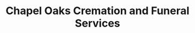 ---
title: "Chapel Oaks Cremation and Funeral Services"
url: /lawrence/chapel-oaks-cremation-and-funeral-services/
shop: funeral directors
---